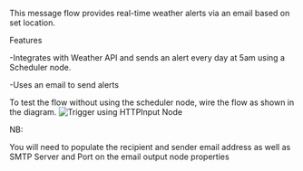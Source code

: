 This message flow provides real-time weather alerts via an email based on set location.

Features

-Integrates with Weather API and sends an alert every day at 5am using a Scheduler node.

-Uses an email to send alerts

To test the flow without using the scheduler node, wire the flow as shown in the diagram.
![Trigger using HTTPInput Node](https://github.com/user-attachments/assets/6cf9f37d-c1b8-4490-becd-fe31e41db602)

NB:

You will need to populate the recipient and sender email address as well as SMTP Server and Port on the email output node properties
